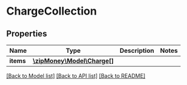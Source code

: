 # ChargeCollection

## Properties
Name | Type | Description | Notes
------------ | ------------- | ------------- | -------------
**items** | [**\zipMoney\Model\Charge[]**](Charge.md) |  | 

[[Back to Model list]](../README.md#documentation-for-models) [[Back to API list]](../README.md#documentation-for-api-endpoints) [[Back to README]](../README.md)


